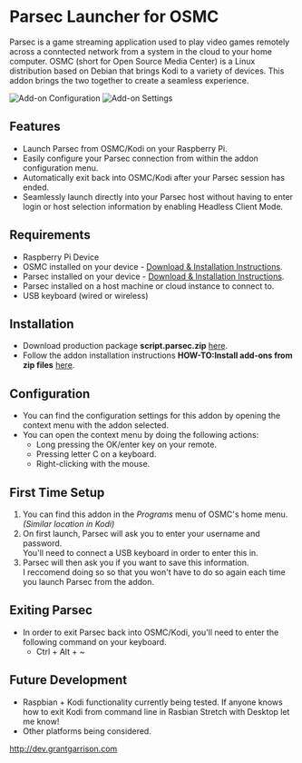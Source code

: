# Parsec Launcher for OSMC
Parsec is a game streaming application used to play video games remotely across a conntected network from a system in the cloud to your home computer. OSMC (short for Open Source Media Center) is a Linux distribution based on Debian that brings Kodi to a variety of devices. This addon brings the two together to create a seamless experience.

![Add-on Configuration](https://i.imgur.com/qm2vHi9.jpg)
![Add-on Settings](https://i.imgur.com/63NWEMi.jpg)

## Features
* Launch Parsec from OSMC/Kodi on your Raspberry Pi.
* Easily configure your Parsec connection from within the addon configuration menu.
* Automatically exit back into OSMC/Kodi after your Parsec session has ended.
* Seamlessly launch directly into your Parsec host without having to enter login or host selection information by enabling Headless Client Mode.

## Requirements
* Raspberry Pi Device
* OSMC installed on your device - [Download & Installation Instructions](https://osmc.tv/download/).
* Parsec installed on your device - [Download & Installation Instructions](https://support.parsecgaming.com/hc/en-us/articles/115002699012-Setting-Up-On-Raspberry-Pi-Raspbian-).
* Parsec installed on a host machine or cloud instance to connect to.
* USB keyboard (wired or wireless)

## Installation
* Download production package **script.parsec.zip** [here](http://dev.grantgarrison.com/projects/script.parsec.zip).
* Follow the addon installation instructions **HOW-TO:Install add-ons from zip files** [here](https://kodi.wiki/view/HOW-TO:Install_add-ons_from_zip_files).

## Configuration
* You can find the configuration settings for this addon by opening the context menu with the addon selected.
* You can open the context menu by doing the following actions:
  * Long pressing the OK/enter key on your remote.
  * Pressing letter C on a keyboard.
  * Right-clicking with the mouse.

## First Time Setup
1. You can find this addon in the *Programs* menu of OSMC's home menu. *(Similar location in Kodi)*
1. On first launch, Parsec will ask you to enter your username and password.<br /> 
You'll need to connect a USB keyboard in order to enter this in.
1. Parsec will then ask you if you want to save this information.<br />
I reccomend doing so so that you won't have to do so again each time you launch Parsec from the addon.

## Exiting Parsec
* In order to exit Parsec back into OSMC/Kodi, you'll need to enter the following command on your keyboard.
  * Ctrl + Alt + ~

## Future Development
* Raspbian + Kodi functionality currently being tested. If anyone knows how to exit Kodi from command line in Rasbian Stretch with Desktop let me know!
* Other platforms being considered.

http://dev.grantgarrison.com
